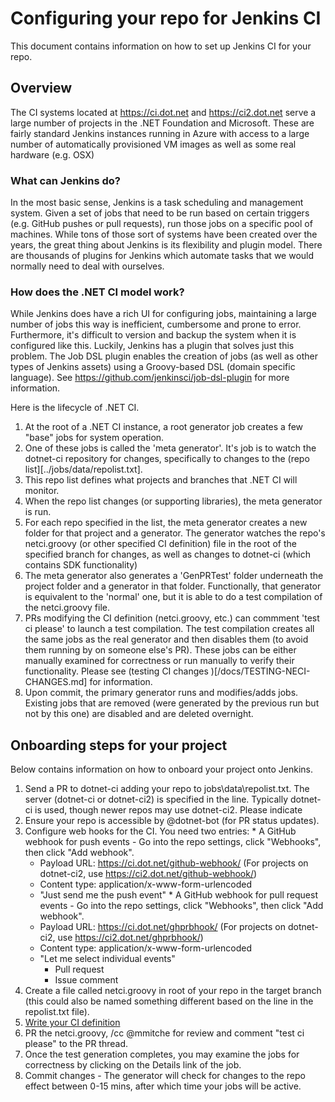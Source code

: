 # Configuring your repo for Jenkins CI

This document contains information on how to set up Jenkins CI for your repo.

## Overview

The CI systems located at https://ci.dot.net and https://ci2.dot.net serve a large number of projects in the .NET Foundation and Microsoft.  These are fairly standard Jenkins instances running in Azure with access to a large number of automatically provisioned VM images as well as some real hardware (e.g. OSX)

### What can Jenkins do?

In the most basic sense, Jenkins is a task scheduling and management system.  Given a set of jobs that need to be run based on certain triggers (e.g. GitHub pushes or pull requests), run those jobs on a specific pool of machines.  While tons of those sort of systems have been created over the years, the great thing about Jenkins is its flexibility and plugin model.  There are thousands of plugins for Jenkins which automate tasks that we would normally need to deal with ourselves.

### How does the .NET CI model work?

While Jenkins does have a rich UI for configuring jobs, maintaining a large number of jobs this way is inefficient, cumbersome and prone to error.  Furthermore, it's difficult to version and backup the system when it is configured like this.  Luckily, Jenkins has a plugin that solves just this problem.  The Job DSL plugin enables the creation of jobs (as well as other types of Jenkins assets) using a Groovy-based DSL (domain specific language).  See https://github.com/jenkinsci/job-dsl-plugin for more information.

Here is the lifecycle of .NET CI.

  1. At the root of a .NET CI instance, a root generator job creates a few "base" jobs for system operation.
  2. One of these jobs is called the 'meta generator'.  It's job is to watch the dotnet-ci repository for changes, specifically to changes to the (repo list][../jobs/data/repolist.txt].
  3. This repo list defines what projects and branches that .NET CI will monitor.
  4. When the repo list changes (or supporting libraries), the meta generator is run.
  5. For each repo specified in the list, the meta generator creates a new folder for that project and a generator.  The generator watches the repo's netci.groovy (or other specified CI definition) file in the root of the specified branch for changes, as well as changes to dotnet-ci (which contains SDK functionality)
  6. The meta generator also generates a 'GenPRTest' folder underneath the project folder and a generator in that folder.  Functionally, that generator is equivalent to the 'normal' one, but it is able to do a test compilation of the netci.groovy file.
  6. PRs modifying the CI definition (netci.groovy, etc.) can commment 'test ci please' to launch a test compilation.  The test compilation creates all the same jobs as the real generator and then disables them (to avoid them running by on someone else's PR).  These jobs can be either manually examined for correctness or run manually to verify their functionality.  Please see (testing CI changes )[/docs/TESTING-NECI-CHANGES.md] for information.
  7. Upon commit, the primary generator runs and modifies/adds jobs.  Existing jobs that are removed (were generated by the previous run but not by this one) are disabled and are deleted overnight.

## Onboarding steps for your project

Below contains information on how to onboard your project onto Jenkins.

  1. Send a PR to dotnet-ci adding your repo to jobs\data\repolist.txt.  The server (dotnet-ci or dotnet-ci2) is specified in the line.  Typically dotnet-ci is used, though newer repos may use dotnet-ci2.  Please indicate 
  2. Ensure your repo is accessible by @dotnet-bot (for PR status updates).
  3. Configure web hooks for the CI.  You need two entries:
    * A GitHub webhook for push events - Go into the repo settings, click "Webhooks", then click "Add webhook".
        - Payload URL: https://ci.dot.net/github-webhook/ (For projects on dotnet-ci2, use https://ci2.dot.net/github-webhook/)
        - Content type: application/x-www-form-urlencoded
        - "Just send me the push event"
    * A GitHub webhook for pull request events - Go into the repo settings, click "Webhooks", then click "Add webhook".
      - Payload URL: https://ci.dot.net/ghprbhook/ (For projects on dotnet-ci2, use https://ci2.dot.net/ghprbhook/)
      - Content type: application/x-www-form-urlencoded
      - "Let me select individual events"
        - Pull request
        - Issue comment
  3. Create a file called netci.groovy in root of your repo in the target branch (this could also be named something different based on the line in the repolist.txt file).
  4. [Write your CI definition](WRITING-NETCI.md)
  5. PR the netci.groovy, /cc @mmitche for review and comment "test ci please" to the PR thread.
  6. Once the test generation completes, you may examine the jobs for correctness by clicking on the Details link of the job.
  7. Commit changes - The generator will check for changes to the repo  effect between 0-15 mins, after which time your jobs will be active.
